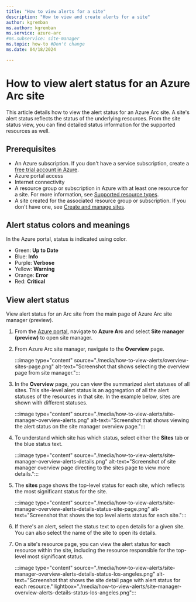 ```yaml
---
title: "How to view alerts for a site"
description: "How to view and create alerts for a site"
author: kgremban
ms.author: kgremban
ms.service: azure-arc
#ms.subservice: site-manager
ms.topic: how-to #Don't change
ms.date: 04/18/2024

---
```


# How to view alert status for an Azure Arc site

This article details how to view the alert status for an Azure Arc site. A site's alert status reflects the status of the underlying resources. From the site status view, you can find detailed status information for the supported resources as well.

## Prerequisites

* An Azure subscription. If you don't have a service subscription, create a [free trial account in Azure](https://azure.microsoft.com/free/).
* Azure portal access
* Internet connectivity
* A resource group or subscription in Azure with at least one resource for a site. For more information, see [Supported resource types](./overview.md#supported-resource-types).
* A site created for the associated resource group or subscription. If you don't have one, see [Create and manage sites](./how-to-crud-site.md).

## Alert status colors and meanings

In the Azure portal, status is indicated using color.

* Green: **Up to Date**
* Blue: **Info**
* Purple: **Verbose**
* Yellow: **Warning**
* Orange: **Error**
* Red: **Critical**

## View alert status

View alert status for an Arc site from the main page of Azure Arc site manager (preview).

1. From the [Azure portal](https://portal.azure.com), navigate to **Azure Arc** and select **Site manager (preview)** to open site manager.

1. From Azure Arc site manager, navigate to the **Overview** page.

   :::image type="content" source="./media/how-to-view-alerts/overview-sites-page.png" alt-text="Screenshot that shows selecting the overview page from site manager.":::

1. In the **Overview** page, you can view the summarized alert statuses of all sites. This site-level alert status is an aggregation of all the alert statuses of the resources in that site. In the example below, sites are shown with different statuses.

   :::image type="content" source="./media/how-to-view-alerts/site-manager-overview-alerts.png" alt-text="Screenshot that shows viewing the alert status on the site manager overview page.":::

1. To understand which site has which status, select either the **Sites** tab or the blue status text.

   :::image type="content" source="./media/how-to-view-alerts/site-manager-overview-alerts-details.png" alt-text="Screenshot of site manager overview page directing to the sites page to view more details.":::

1. The **sites** page shows the top-level status for each site, which reflects the most significant status for the site.

   :::image type="content" source="./media/how-to-view-alerts/site-manager-overview-alerts-details-status-site-page.png" alt-text="Screenshot that shows the top level alerts status for each site.":::

1. If there's an alert, select the status text to open details for a given site. You can also select the name of the site to open its details.

1. On a site's resource page, you can view the alert status for each resource within the site, including the resource responsible for the top-level most significant status.

   :::image type="content" source="./media/how-to-view-alerts/site-manager-overview-alerts-details-status-los-angeles.png" alt-text="Screenshot that shows the site detail page with alert status for each resource." lightbox="./media/how-to-view-alerts/site-manager-overview-alerts-details-status-los-angeles.png":::
